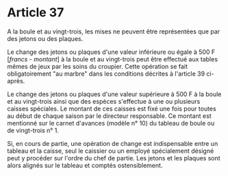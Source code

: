 # Article 37

A la boule et au vingt-trois, les mises ne peuvent être représentées que par des jetons ou des plaques.

Le change des jetons ou plaques d'une valeur inférieure ou égale à 500 F [*francs - montant*] à la boule et au vingt-trois peut être effectué aux tables mêmes de jeux par les soins du croupier. Cette opération se fait obligatoirement "au marbre" dans les conditions décrites à l'article 39 ci-après.

Le change des jetons ou plaques d'une valeur supérieure à 500 F à la boule et au vingt-trois ainsi que des espèces s'effectue à une ou plusieurs caisses spéciales. Le montant de ces caisses est fixé une fois pour toutes au début de chaque saison par le directeur responsable. Ce montant est mentionné sur le carnet d'avances (modèle n° 10) du tableau de boule ou de vingt-trois n° 1.

Si, en cours de partie, une opération de change est indispensable entre un tableau et la caisse, seul le caissier ou un employé spécialement désigné peut y procéder sur l'ordre du chef de partie. Les jetons et les plaques sont alors alignés sur le tableau et comptés ostensiblement.
